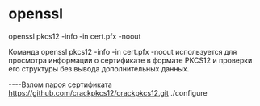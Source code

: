 # openssl

openssl pkcs12 -info -in cert.pfx -noout

Команда openssl pkcs12 -info -in cert.pfx -noout используется для просмотра информации о сертификате в формате PKCS12 и проверки его структуры без вывода дополнительных данных.

----Взлом пароя сертификата 
      https://github.com/crackpkcs12/crackpkcs12.git
      ./configure 
      

